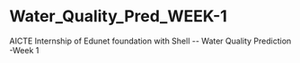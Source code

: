 # Water_Quality_Pred_WEEK-1
AICTE Internship of Edunet foundation with Shell -- Water Quality Prediction -Week 1
